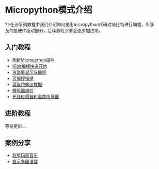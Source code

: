# Micropython模式介绍

?>在该系列教程中我们介绍如何使用micropython代码对喵比特进行编程，所涉及的是硬件驱动部分，后续游戏引擎会逐步加进来。


##  入门教程



<!-- - [Mu-editor下载和安装]() -->
- [刷新Micropython固件](micropython/刷新Micropython固件)
- [喵bit编程快速开始](micropython/喵bit编程快速开始)
- [液晶屏显示与编程](micropython/液晶屏显示与编程)
- [可编程按键](micropython/可编程按键)
- [读取陀螺仪数据](micropython/读取陀螺仪数据)
- [蜂鸣器编程](micropython/蜂鸣器编程)
- [光线传感器和温度传感器](micropython/光线传感器和温度传感器)


##  进阶教程


等待更新...

## 案例分享
 - [超级玛丽音乐](micropython/超级玛丽)
 - [显示多国语言](micropython/液晶屏显示多国语言字符)
<!-- - [SD卡和文件系统使用]() -->

<!-- ## 扩展教程

---

### Robotbit扩展的使用和编程
编写中...

### Powerbrick套件的结合和使用
编写中... -->